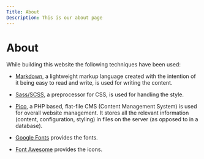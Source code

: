 ```yaml
---
Title: About
Description: This is our about page
---
```


About
=================

While building this website the following techniques have been used:

- [Markdown](https://daringfireball.net/projects/markdown/), a lightweight markup language created with the intention of it being easy to read and write, is used for writing the content.

- [Sass/SCSS](https://sass-lang.com/), a preprocessor for CSS, is used for handling the style.

- [Pico](https://picocms.org/), a PHP based, flat-file CMS (Content Management System) is used for overall website management. It stores all the relevant information (content, configuration, styling) in files on the server (as opposed to in a database).

- [Google Fonts](https://fonts.google.com/) provides the fonts.

- [Font Awesome](https://fontawesome.com/) provides the icons.